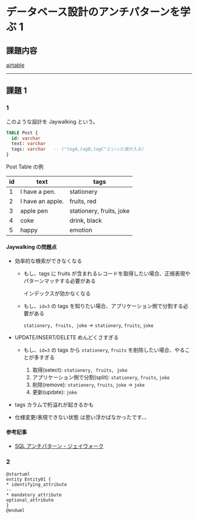 # データベース設計のアンチパターンを学ぶ 1

## 課題内容

[airtable](https://airtable.com/tblTnXBXFOYJ0J7lZ/viwyi8muFtWUlhNKG/recIckfWrNSCSWwvi?blocks=hide)

---

## 課題 1

### 1

このような設計を Jaywalking という。

```sql
TABLE Post {
  id: varchar
  text: varchar
  tags: varchar   -- ("tagA,tagB,tagC"といった値が入る)
}
```

Post Table の例

| id  | text             | tags                     |
| --- | ---------------- | ------------------------ |
| 1   | I have a pen.    | stationery               |
| 2   | I have an apple. | fruits, red              |
| 3   | apple pen        | stationery, fruits, joke |
| 4   | coke             | drink, black             |
| 5   | happy            | emotion                  |

#### Jaywalking の問題点

- 効率的な検索ができなくなる

  - もし、tags に fruits が含まれるレコードを取得したい場合、正規表現やパターンマッチする必要がある

    インデックスが効かなくなる

  - もし、`id=3` の tags を知りたい場合、アプリケーション側で分割する必要がある

    `stationery, fruits, joke` -> `stationery`, `fruits`, `joke`

- UPDATE/INSERT/DELETE めんどくさすぎる

  - もし、`id=3` の tags から `stationery`, `fruits` を削除したい場合、やることが多すぎる

    1. 取得(select): `stationery, fruits, joke`
    2. アプリケーション側で分割(split): `stationery`, `fruits`, `joke`
    3. 削除(remove): `stationery`, `fruits`, `joke` -> `joke`
    4. 更新(update): `joke`

- tags カラムで桁溢れが起きるかも

- 仕様変更/表現できない状態 は思い浮かばなかったです、、

#### 参考記事

- [SQL アンチパターン - ジェイウォーク](https://www.slideshare.net/kamekoopa/ss-26685543)

### 2

```plantuml
@startuml
entity Entity01 {
* identifying_attribute
--
* mandatory_attribute
optional_attribute
}
@enduml
